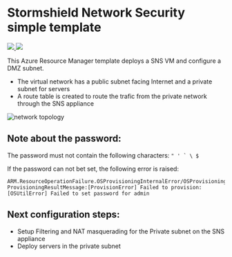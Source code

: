 # Stormshield Network Security simple template

<a href="https://portal.azure.com/#create/Microsoft.Template/uri/https%3A%2F%2Fraw.githubusercontent.com%2Fstormshield%2Fazure-templates%2Fmaster%2Fsns%2Fsns-simple%2Ftemplate.json" target="_blank">
    <img src="http://azuredeploy.net/deploybutton.png"/>
</a><a href="http://armviz.io/#/?load=https://raw.githubusercontent.com/stormshield/azure-templates/master/sns/sns-simple/template.json" target="_blank">
  <img src="http://armviz.io/visualizebutton.png"/>
</a>

This Azure Resource Manager template deploys a SNS VM and configure a DMZ subnet.


* The virtual network has a public subnet facing Internet and a private subnet for servers
* A route table is created to route the trafic from the private network through the SNS appliance

<img src="img/topo-simple.png" alt="network topology">

## Note about the password:

The password must not contain the following characters: ``" ' ` \ $``

If the password can not bet set, the following error is raised:
```
ARM.ResourceOperationFailure.OSProvisioningInternalError/OSProvisioningError
ProvisioningResultMessage:[ProvisionError] Failed to provision: [OSUtilError] Failed to set password for admin
```

## Next configuration steps:

* Setup Filtering and NAT masquerading for the Private subnet on the SNS appliance
* Deploy servers in the private subnet

